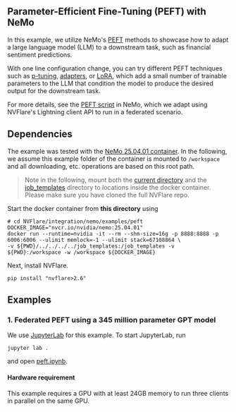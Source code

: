 ## Parameter-Efficient Fine-Tuning (PEFT) with NeMo

In this example, we utilize NeMo's [PEFT](https://docs.nvidia.com/deeplearning/nemo/user-guide/docs/en/v1.22.0/nlp/nemo_megatron/peft/landing_page.html)
methods to showcase how to adapt a large language model (LLM) to 
a downstream task, such as financial sentiment predictions. 

With one line configuration change, you can try different PEFT techniques such as [p-tuning](https://arxiv.org/abs/2103.10385), [adapters](https://proceedings.mlr.press/v97/houlsby19a.html), or [LoRA](https://arxiv.org/abs/2106.09685), which add a small number of trainable parameters to the LLM
that condition the model to produce the desired output for the downstream task.

For more details, see the [PEFT script](https://github.com/NVIDIA/NeMo/blob/v1.22.0/examples/nlp/language_modeling/tuning/megatron_gpt_peft_tuning.py) in NeMo, which we adapt using NVFlare's Lightning client API to run in a federated scenario.

## Dependencies
The example was tested with the [NeMo 25.04.01 container](https://catalog.ngc.nvidia.com/orgs/nvidia/containers/nemo).
In the following, we assume this example folder of the container is mounted to `/workspace` and all downloading, etc. operations are based on this root path.

> Note in the following, mount both the [current directory](./) and the [job_templates](../../../../job_templates) 
> directory to locations inside the docker container. Please make sure you have cloned the full NVFlare repo. 

Start the docker container from **this directory** using
```
# cd NVFlare/integration/nemo/examples/peft
DOCKER_IMAGE="nvcr.io/nvidia/nemo:25.04.01"
docker run --runtime=nvidia -it --rm --shm-size=16g -p 8888:8888 -p 6006:6006 --ulimit memlock=-1 --ulimit stack=67108864 \
-v ${PWD}/../../../../job_templates:/job_templates -v ${PWD}:/workspace -w /workspace ${DOCKER_IMAGE}
```

Next, install NVFlare.
```
pip install "nvflare>2.6"
```

## Examples
### 1. Federated PEFT using a 345 million parameter GPT model
We use [JupyterLab](https://jupyterlab.readthedocs.io) for this example.
To start JupyterLab, run
```
jupyter lab .
```
and open [peft.ipynb](./peft.ipynb).

#### Hardware requirement
This example requires a GPU with at least 24GB memory to run three clients in parallel on the same GPU.
